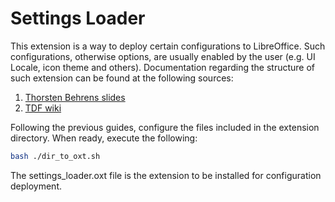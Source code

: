 # Settings Loader

This extension is a way to deploy certain configurations to LibreOffice. Such configurations, otherwise options, are usually enabled by the user (e.g. UI Locale, icon theme and others).
Documentation regarding the structure of such extension can be found at the following sources:
1. [Thorsten Behrens slides](http://www.linuxtag.org/2012/fileadmin/www.linuxtag.org/slides/Thorsten%20Behrens%20-%20LibreOffice%20configuration%20management%20-%20Tools_%20approaches%20and%20best%20practices.p331.pdf)
2. [TDF wiki](https://wiki.documentfoundation.org/images/b/b0/LibreOffice_config_extension_writing.pdf)

Following the previous guides, configure the files included in the extension directory. When ready, execute the following:

```bash
bash ./dir_to_oxt.sh 
```

The settings_loader.oxt file is the extension to be installed for configuration deployment.